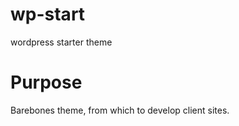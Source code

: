 wp-start
========

wordpress starter theme

Purpose
=======

Barebones theme, from which to develop client sites.

